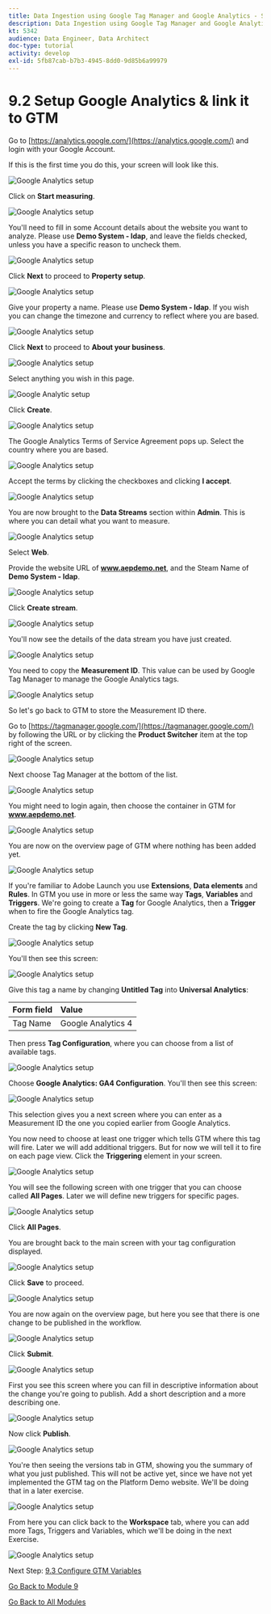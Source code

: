 ```yaml
---
title: Data Ingestion using Google Tag Manager and Google Analytics - Setup Google Analytics & link it to GTM
description: Data Ingestion using Google Tag Manager and Google Analytics - Setup Google Analytics & link it to GTM
kt: 5342
audience: Data Engineer, Data Architect
doc-type: tutorial
activity: develop
exl-id: 5fb87cab-b7b3-4945-8dd0-9d85b6a99979
---
```

# 9.2 Setup Google Analytics & link it to GTM

Go to [https://analytics.google.com/](https://analytics.google.com/) and login with your Google Account.

If this is the first time you do this, your screen will look like this.

![Google Analytics setup](./images/ga1-blank.png)

Click on **Start measuring**.

![Google Analytics setup](./images/ga1-blank-start.png)

You'll need to fill in some Account details about the website you want to analyze. Please use **Demo System - ldap**, and leave the fields checked, unless you have a specific reason to uncheck them.

![Google Analytics setup](./images/ga2-accountdetails.png)

Click **Next** to proceed to **Property setup**.

![Google Analytics setup](./images/ga3-next.png)

Give your property a name. Please use **Demo System - ldap**.  If you wish you can change the timezone and currency to reflect where you are based.

![Google Analytics setup](./images/ga4-property.png)

Click **Next** to proceed to **About your business**.

![Google Analytics setup](./images/ga3-next.png)

Select anything you wish in this page.

![Google Analytic setup](./images/ga4-aboutbusiness.png)

Click **Create**.

![Google Analytics setup](./images/ga4-create.png)

The Google Analytics Terms of Service Agreement pops up.  Select the country where you are based. 

![Google Analytics setup](./images/ga4-acceptagreement.png)

Accept the terms by clicking the checkboxes and clicking **I accept**.

![Google Analytics setup](./images/ga4-create-accepttci.png)

You are now brought to the **Data Streams** section within **Admin**. This is where you can detail what you want to measure.

![Google Analytics setup](./images/ga4-datastream.png)

Select **Web**.


Provide the website URL of **www.aepdemo.net**, and the Steam Name of **Demo System - ldap**.

![Google Analytics setup](./images/ga4-setupdatastream.png)


Click **Create stream**.

![Google Analytics setup](./images/ga4-createstream.png)

You'll now see the details of the data stream you have just created.

![Google Analytics setup](./images/ga4-webstreamdetails.png)

You need to copy the **Measurement ID**. This value can be used by Google Tag Manager to manage the Google Analytics tags.

![Google Analytics setup](./images/ga4-measurementid.png)

So let's go back to GTM to store the Measurement ID there.

Go to [https://tagmanager.google.com/](https://tagmanager.google.com/) by following the URL or by clicking the **Product Switcher** item at the top right of the screen.

![Google Analytics setup](./images/ga10-switchproducts.png)

Next choose Tag Manager at the bottom of the list.

![Google Analytics setup](./images/ga11-gtm.png)

You might need to login again, then choose the container in GTM for **www.aepdemo.net**.

![Google Analytics setup](./images/ga12-gtmstart.png)

You are now on the overview page of GTM where nothing has been added yet.

![Google Analytics setup](./images/ga12-gtmoverviewsstart.png)

If you're familiar to Adobe Launch you use **Extensions**, **Data elements** and **Rules**. In GTM you use in more or less the same way **Tags**, **Variables** and **Triggers**.
We're going to create a **Tag** for Google Analytics, then a **Trigger** when to fire the Google Analytics tag.

Create the tag by clicking **New Tag**.

![Google Analytics setup](./images/ganewtag.png)

You'll then see this screen:

![Google Analytics setup](./images/ga13-gtmnewtagempty.png)

Give this tag a name by changing **Untitled Tag** into **Universal Analytics**:

| Form field                | Value               |
|:-------------------------------------------| :------------------ |
|Tag Name|Google Analytics 4|

Then press **Tag Configuration**, where you can choose from a list of available tags.

![Google Analytics setup](./images/ga14-choosetag1.png)

Choose **Google Analytics: GA4 Configuration**. You'll then see this screen:

![Google Analytics setup](./images/ga14-choosetag2.png)

This selection gives you a next screen where you can enter as a Measurement ID the one you copied earlier from Google Analytics.

You now need to choose at least one trigger which tells GTM where this tag will fire. Later we will add additional triggers. But for now we will tell it to fire on each page view. Click the **Triggering** element in your screen.

![Google Analytics setup](./images/ga15-yourtrackingid.png)

You will see the following screen with one trigger that you can choose called **All Pages**. Later we will define new triggers for specific pages. 

![Google Analytics setup](./images/ga15-choosetrigger.png)

Click **All Pages**.

You are brought back to the main screen with your tag configuration displayed.

![Google Analytics setup](./images/ga15-tagconfig.png)

Click **Save** to proceed.

![Google Analytics setup](./images/gasave.png)

You are now again on the overview page, but here you see that there is one change to be published in the workflow.

![Google Analytics setup](./images/ga15-gtmoverview.png)

Click **Submit**.

![Google Analytics setup](./images/gasubmit.png)

First you see this screen where you can fill in descriptive information about the change you're going to publish. Add a short description and a more describing one.

![Google Analytics setup](./images/ga17-publish2.png)

Now click **Publish**.

![Google Analytics setup](./images/gapublish.png)

You're then seeing the versions tab in GTM, showing you the summary of what you just published. This will not be active yet, since we have not yet implemented the GTM tag on the Platform Demo website. We'll be doing that in a later exercise.

![Google Analytics setup](./images/ga-publish3.png)

From here you can click back to the **Workspace** tab, where you can add more Tags, Triggers and Variables, which we'll be doing in the next Exercise.

![Google Analytics setup](./images/gaworkspace.png)

Next Step: [9.3 Configure GTM Variables](./ex3.md)

[Go Back to Module 9](./data-ingestion-using-google-tag-manager-and-google-analytics.md)

[Go Back to All Modules](../../overview.md)

